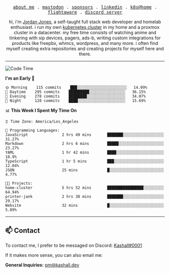 <p align="center">
  <samp>
    <a href="https://jordanjones.org/">about me</a> .
    <a href="https://mastodon.social/@kashall">mastodon</a> .
    <a href="https://github.com/sponsors/kashalls">sponsors</a> .
    <a href="https://linkedin.com/in/jordpjones">linkedin</a> .
    <a href="https://github.com/kashalls/home-cluster">k8s@home</a> .
    <a href="https://flightaware.com/adsb/stats/user/kashalls">flightaware</a> .
    <a href="https://discord.gg/ctgrp8k">discord server</a>
  </samp>
</p>

<p align="center">hi, i'm <a href="https://jordanjones.org/">Jordan Jones</a>, a self-taught full stack web developer and homelab enthusiast. i run my own <a href="https://github.com/kashalls/home-cluster">kubernetes cluster</a> in my home and a proxmox cluster in a datacenter. my free time consists of watching anime and tinkering with sip devices, pagers, ads-b, writing custom integrations for products like freepbx, whmcs, wordpress, and many more. i often find myself creating extra repositories and creating projects for myself here and there. </p>

---

<!--START_SECTION:waka-->
![Code Time](http://img.shields.io/badge/Code%20Time-1%2C247%20hrs%209%20mins-blue)

**I'm an Early 🐤** 

```text
🌞 Morning    115 commits    ███░░░░░░░░░░░░░░░░░░░░░░   14.09% 
🌆 Daytime    295 commits    █████████░░░░░░░░░░░░░░░░   36.15% 
🌃 Evening    278 commits    ████████░░░░░░░░░░░░░░░░░   34.07% 
🌙 Night      128 commits    ████░░░░░░░░░░░░░░░░░░░░░   15.69%

```


📊 **This Week I Spent My Time On** 

```text
⌚︎ Time Zone: America/Los_Angeles

💬 Programming Languages: 
JavaScript               2 hrs 49 mins       ███████░░░░░░░░░░░░░░░░░░   31.27% 
Markdown                 2 hrs 6 mins        █████░░░░░░░░░░░░░░░░░░░░   23.27% 
YAML                     1 hr 42 mins        ████░░░░░░░░░░░░░░░░░░░░░   18.9% 
TypeScript               1 hr 5 mins         ███░░░░░░░░░░░░░░░░░░░░░░   12.04% 
JSON                     25 mins             █░░░░░░░░░░░░░░░░░░░░░░░░   4.77%

🐱‍💻 Projects: 
home-cluster             5 hrs 52 mins       ████████████████░░░░░░░░░   64.94% 
printer-jank             2 hrs 38 mins       ███████░░░░░░░░░░░░░░░░░░   29.17% 
Website                  32 mins             █░░░░░░░░░░░░░░░░░░░░░░░░   5.89%

```


<!--END_SECTION:waka-->

---

## 📫 Contact

To contact me, I prefer to be messaged on Discord:  [Kashall#0001](https://discord.com/users/201077739589992448)

If it makes more sense, you can also email me:

**General Inquiries:** pm@kashall.dev  
